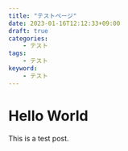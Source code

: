 ```yaml
---
title: "テストページ"
date: 2023-01-16T12:12:33+09:00
draft: true
categories:
    - テスト
tags:
    - テスト
keyword:
    - テスト
---
```


# Hello World

This is a test post.
